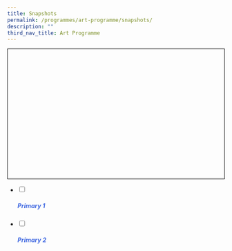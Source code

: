 ```yaml
---
title: Snapshots
permalink: /programmes/art-programme/snapshots/
description: ""
third_nav_title: Art Programme
---
```

<div style="border:1px solid black;;height:300px;overflow-y:hidden;overflow-x:scroll;">
<p style="width:550%;">
 
</p>
</div>

<ul class="jekyllcodex_accordion">

<li>
<input href="#1" data-parent="#Primary1" data-toggle="collapse" type="checkbox" id="accordion1">
<label for="accordion1"><h5 style="color:RoyalBlue">Primary 1</h5></label>

<div>

</div>
</li>

<li>
<input type="checkbox" id="accordion2">
<label for="accordion2"><h5 style="color:RoyalBlue">Primary 2</h5></label>
<div>
</div></li></ul>